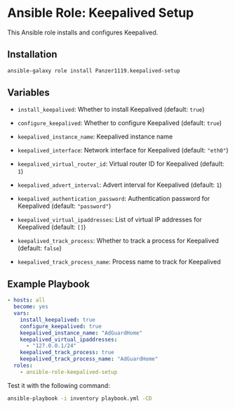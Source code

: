 # Ansible Role: Keepalived Setup

This Ansible role installs and configures Keepalived.

## Installation

```bash
ansible-galaxy role install Panzer1119.keepalived-setup
```

## Variables

- `install_keepalived`: Whether to install Keepalived (default: `true`)
- `configure_keepalived`: Whether to configure Keepalived (default: `true`)

- `keepalived_instance_name`: Keepalived instance name
- `keepalived_interface`: Network interface for Keepalived (default: `"eth0"`)
- `keepalived_virtual_router_id`: Virtual router ID for Keepalived (default: `1`)
- `keepalived_advert_interval`: Advert interval for Keepalived (default: `1`)
- `keepalived_authentication_password`: Authentication password for Keepalived (default: `"password"`)
- `keepalived_virtual_ipaddresses`: List of virtual IP addresses for Keepalived (default: `[]`)

- `keepalived_track_process`: Whether to track a process for Keepalived (default: `false`)
- `keepalived_track_process_name`: Process name to track for Keepalived

## Example Playbook

```yaml
- hosts: all
  become: yes
  vars:
    install_keepalived: true
    configure_keepalived: true
    keepalived_instance_name: "AdGuardHome"
    keepalived_virtual_ipaddresses:
      - "127.0.0.1/24"
    keepalived_track_process: true
    keepalived_track_process_name: "AdGuardHome"
  roles:
    - ansible-role-keepalived-setup
```

Test it with the following command:

```bash
ansible-playbook -i inventory playbook.yml -CD
```

